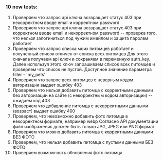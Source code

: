 <h3>10 new tests: </h3>

<ol> 
  <li>Проверяем что запрос api ключа возвращает статус 403 при некорректном вводе email и корректном password</li>

 <li>Проверяем что запрос api ключа возвращает статус 403 при корректном вводе email и некорректном password --
 проверка того, что нельзя залогиниться под чужим имейлом и защита паролем работает</li>
 
 <li>Проверяем что запрос списка моих питомцев работает и полученный список отличен от списка всех питомцев
 Для этого сначала получаем api ключ и сохраняем в переменную auth_key. Далее используя этого ключ
  запрашиваем список всех питомцев и проверяем что список не пустой.
 Доступное значение параметра filter - 'my_pets'</li>
 
 <li>Проверяем что запрос всех питомцев c неверным кодом авторизации выдает ошибку 403 </li>
 
  <li>Проверяем что нельзя добавить питомца с корректными данными без авторизации на сайте
    (с некорректным кодом авторизации) -- ожидаем код 403</li>
    
 <li>Проверяем что добавление питомца с некорректными данными (возраст) выдает ошибку 400</li>
    
  <li>Проверяем, что невозможно добавить фото питомца в некорректном формате, например webp
    Согласно API документации файл изображения должен быть только JPG, JPEG или PNG формат</li>
    
  <li>Проверяем что можно добавить питомца с корректными данными БЕЗ ФОТО</li>
    
  <li>Проверяем, что нельзя добавить питомца с пустыми данными БЕЗ ФОТО</li>
    
  <li>Проверяем возможность обновления фото питомца</li>
    </ol>
    
